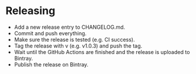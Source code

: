 # Releasing

* Add a new release entry to CHANGELOG.md.
* Commit and push everything.
* Make sure the release is tested (e.g. CI success).
* Tag the release with v<VERSION> (e.g. v1.0.3) and push the tag.
* Wait until the GitHub Actions are finished and the release is uploaded to Bintray.
* Publish the release on Bintray.
